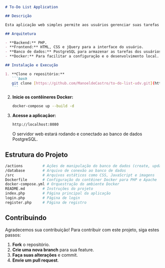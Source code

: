 ````markdown
# To-Do List Application

## Descrição

Esta aplicação web simples permite aos usuários gerenciar suas tarefas de forma eficiente. Construída com PHP, PostgreSQL, jQuery e Docker, a aplicação oferece uma interface intuitiva para criar, editar, concluir e excluir tarefas.

## Arquitetura

- **Backend:** PHP.
- **Frontend:** HTML, CSS e jQuery para a interface do usuário.
- **Banco de dados:** PostgreSQL para armazenar as tarefas dos usuários.
- **Docker:** Para facilitar a configuração e o desenvolvimento local.

## Instalação e Execução

1. **Clone o repositório:**
   ```bash
   git clone [https://github.com/ManoeldeCastro/to-do-list-udv.git](https://github.com/ManoeldeCastro/to-do-list-udv.git)
   ```
````

2. **Inicie os contêineres Docker:**
   ```bash
   docker-compose up --build -d
   ```
3. **Acesse a aplicaçãor:**

   ```bash
   http://localhost:8080
   ```

   O servidor web estará rodando e conectado ao banco de dados PostgreSQL.

## Estrutura do Projeto

```bash
/actions         # Ações de manipulação do banco de dados (create, update, delete, etc.)
/database        # Arquivo de conexão ao banco de dados
/src             # Arquivos estáticos como CSS, JavaScript e imagens
Dockerfile       # Configuração do contêiner Docker para PHP e Apache
docker-compose.yml # Orquestração do ambiente Docker
README.md        # Instruções do projeto
index.php        # Página principal da aplicação
login.php        # Página de login
register.php     # Página de registro
```

## Contribuindo

Agradecemos sua contribuição! Para contribuir com este projeto, siga estes passos:

1. **Fork** o repositório.
2. **Crie uma nova branch** para sua feature.
3. **Faça suas alterações** e commit.
4. **Envie um pull request**.
